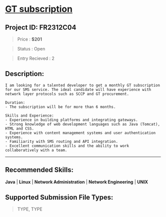 
# [GT subscription ](https://www.freelancer.com/contest/gt-subscription-2347372)
## Project ID: FR2312C04
> Price : **$201**

> Status : Open

> Entry Recieved : 2

## Description:
```
I am looking for a talented developer to get a monthly GT subscription for our SMS service. The ideal candidate will have experience with network layer protocols such as SCCP and GT procurement.

Duration:
- The subscription will be for more than 6 months.

Skills and Experience:
- Experience in building platforms and integrating gateways.
- Strong knowledge of web development languages such as Java (Tomcat), HTML and CSS.
- Experience with content management systems and user authentication systems.
- Familiarity with SMS routing and API integration.
- Excellent communication skills and the ability to work collaboratively with a team.

```
---

## Recommended Skills:

**Java** | **Linux** | **Network Administration** | **Network Engineering** | **UNIX** 


## Supported Submission File Types:

> TYPE, TYPE 
